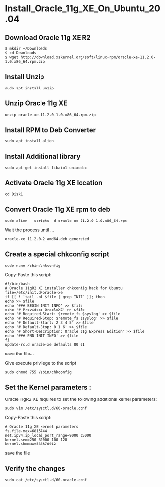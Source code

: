 # Install_Oracle_11g_XE_On_Ubuntu_20.04

## Download Oracle 11g XE R2
```
$ mkdir ~/Downloads
$ cd Downloads
$ wget http://download.xskernel.org/soft/linux-rpm/oracle-xe-11.2.0-1.0.x86_64.rpm.zip
```

## Install Unzip
```
sudo apt install unzip
```

## Unzip Oracle 11g XE
```
unzip oracle-xe-11.2.0-1.0.x86_64.rpm.zip
```
## Install RPM to Deb Converter
```
sudo apt install alien
```
## Install Additional library
```
sudo apt-get install libaio1 unixodbc
```
## Activate Oracle 11g XE location
```
cd Disk1
```
## Convert Oracle 11g XE rpm to deb
```
sudo alien --scripts -d oracle-xe-11.2.0-1.0.x86_64.rpm
```
Wait the process until ...
```
oracle-xe_11.2.0-2_amd64.deb generated
```
## Create a special chkconfig script
```
sudo nano /sbin/chkconfig
```
Copy-Paste this script:
```
#!/bin/bash
# Oracle 11gR2 XE installer chkconfig hack for Ubuntu
file=/etc/init.d/oracle-xe
if [[ ! `tail -n1 $file | grep INIT` ]]; then
echo >> $file
echo '### BEGIN INIT INFO' >> $file
echo '# Provides: OracleXE' >> $file
echo '# Required-Start: $remote_fs $syslog' >> $file
echo '# Required-Stop: $remote_fs $syslog' >> $file
echo '# Default-Start: 2 3 4 5' >> $file
echo '# Default-Stop: 0 1 6' >> $file
echo '# Short-Description: Oracle 11g Express Edition' >> $file
echo '### END INIT INFO' >> $file
fi
update-rc.d oracle-xe defaults 80 01
```
save the file...

Give execute privilege to the script
```
sudo chmod 755 /sbin/chkconfig
```
## Set the Kernel parameters :
Oracle 11gR2 XE requires to set the following additional kernel parameters:
```
sudo vim /etc/sysctl.d/60-oracle.conf
```
Copy-Paste this script:
```
# Oracle 11g XE kernel parameters  
fs.file-max=6815744  
net.ipv4.ip_local_port_range=9000 65000  
kernel.sem=250 32000 100 128 
kernel.shmmax=536870912
```
save the file
## Verify the changes
```
sudo cat /etc/sysctl.d/60-oracle.conf 
```
